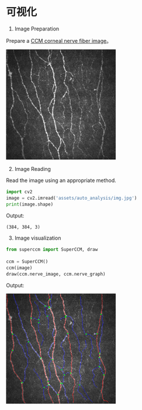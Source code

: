 # 可视化


1. Image Preparation

Prepare a [CCM corneal nerve fiber image](assets/auto_analysis/img.jpg)。

<img src="assets/vis/img.jpg" width="300">

2. Image Reading

Read the image using an appropriate method.
```python
import cv2
image = cv2.imread('assets/auto_analysis/img.jpg')
print(image.shape)
```
Output:
```text
(384, 384, 3)
```

3. Image visualization

```python
from superccm import SuperCCM, draw

ccm = SuperCCM()
ccm(image)
draw(ccm.nerve_image, ccm.nerve_graph)
```
Output:

<img src="assets/vis/result.png" width="300">


